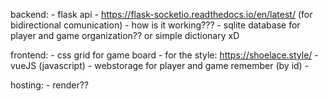 backend:
    - flask api
    - https://flask-socketio.readthedocs.io/en/latest/ (for bidirectional comunication)
        - how is it working???
    - sqlite database for player and game organization?? or simple dictionary xD

    

frontend:
    - css grid for game board 
    - for the style: https://shoelace.style/
    - vueJS (javascript)
    - webstorage for player and game remember (by id)
    - 


hosting:
    - render??



